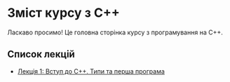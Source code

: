 # Зміст курсу з C++

Ласкаво просимо! Це головна сторінка курсу з програмування на C++.

## Список лекцій

* [Лекція 1: Вступ до C++. Типи та перша програма](01_hello_types.md)